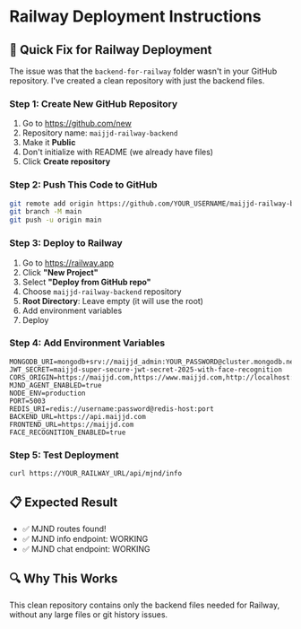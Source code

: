 # Railway Deployment Instructions

## 🚀 **Quick Fix for Railway Deployment**

The issue was that the `backend-for-railway` folder wasn't in your GitHub repository. I've created a clean repository with just the backend files.

### **Step 1: Create New GitHub Repository**
1. Go to https://github.com/new
2. Repository name: `maijjd-railway-backend`
3. Make it **Public**
4. Don't initialize with README (we already have files)
5. Click **Create repository**

### **Step 2: Push This Code to GitHub**
```bash
git remote add origin https://github.com/YOUR_USERNAME/maijjd-railway-backend.git
git branch -M main
git push -u origin main
```

### **Step 3: Deploy to Railway**
1. Go to https://railway.app
2. Click **"New Project"**
3. Select **"Deploy from GitHub repo"**
4. Choose `maijjd-railway-backend` repository
5. **Root Directory**: Leave empty (it will use the root)
6. Add environment variables
7. Deploy

### **Step 4: Add Environment Variables**
```
MONGODB_URI=mongodb+srv://maijjd_admin:YOUR_PASSWORD@cluster.mongodb.net/maijjd_production
JWT_SECRET=maijjd-super-secure-jwt-secret-2025-with-face-recognition
CORS_ORIGIN=https://maijjd.com,https://www.maijjd.com,http://localhost:3000
MJND_AGENT_ENABLED=true
NODE_ENV=production
PORT=5003
REDIS_URI=redis://username:password@redis-host:port
BACKEND_URL=https://api.maijjd.com
FRONTEND_URL=https://maijjd.com
FACE_RECOGNITION_ENABLED=true
```

### **Step 5: Test Deployment**
```bash
curl https://YOUR_RAILWAY_URL/api/mjnd/info
```

## 📋 **Expected Result**
- ✅ MJND routes found!
- ✅ MJND info endpoint: WORKING
- ✅ MJND chat endpoint: WORKING

## 🔍 **Why This Works**
This clean repository contains only the backend files needed for Railway, without any large files or git history issues.

